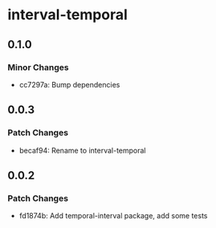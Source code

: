 # interval-temporal

## 0.1.0

### Minor Changes

- cc7297a: Bump dependencies

## 0.0.3

### Patch Changes

- becaf94: Rename to interval-temporal

## 0.0.2

### Patch Changes

- fd1874b: Add temporal-interval package, add some tests
